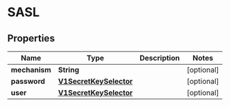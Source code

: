 

# SASL

## Properties

Name | Type | Description | Notes
------------ | ------------- | ------------- | -------------
**mechanism** | **String** |  |  [optional]
**password** | [**V1SecretKeySelector**](V1SecretKeySelector.md) |  |  [optional]
**user** | [**V1SecretKeySelector**](V1SecretKeySelector.md) |  |  [optional]



